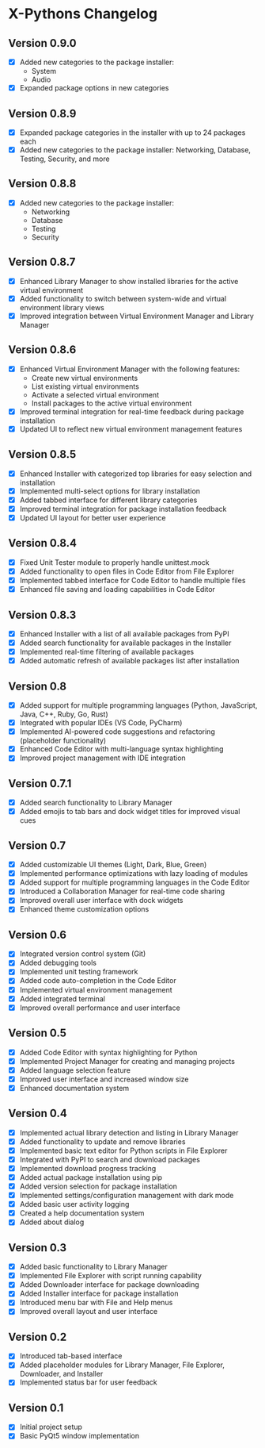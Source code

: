 # X-Pythons Changelog

## Version 0.9.0

- [x] Added new categories to the package installer:
  - System
  - Audio
- [x] Expanded package options in new categories

## Version 0.8.9

- [x] Expanded package categories in the installer with up to 24 packages each
- [x] Added new categories to the package installer: Networking, Database, Testing, Security, and more

## Version 0.8.8

- [x] Added new categories to the package installer:
  - Networking
  - Database
  - Testing
  - Security

## Version 0.8.7

- [x] Enhanced Library Manager to show installed libraries for the active virtual environment
- [x] Added functionality to switch between system-wide and virtual environment library views
- [x] Improved integration between Virtual Environment Manager and Library Manager

## Version 0.8.6

- [x] Enhanced Virtual Environment Manager with the following features:
  - Create new virtual environments
  - List existing virtual environments
  - Activate a selected virtual environment
  - Install packages to the active virtual environment
- [x] Improved terminal integration for real-time feedback during package installation
- [x] Updated UI to reflect new virtual environment management features

## Version 0.8.5

- [x] Enhanced Installer with categorized top libraries for easy selection and installation
- [x] Implemented multi-select options for library installation
- [x] Added tabbed interface for different library categories
- [x] Improved terminal integration for package installation feedback
- [x] Updated UI layout for better user experience

## Version 0.8.4

- [x] Fixed Unit Tester module to properly handle unittest.mock
- [x] Added functionality to open files in Code Editor from File Explorer
- [x] Implemented tabbed interface for Code Editor to handle multiple files
- [x] Enhanced file saving and loading capabilities in Code Editor

## Version 0.8.3

- [x] Enhanced Installer with a list of all available packages from PyPI
- [x] Added search functionality for available packages in the Installer
- [x] Implemented real-time filtering of available packages
- [x] Added automatic refresh of available packages list after installation

## Version 0.8

- [x] Added support for multiple programming languages (Python, JavaScript, Java, C++, Ruby, Go, Rust)
- [x] Integrated with popular IDEs (VS Code, PyCharm)
- [x] Implemented AI-powered code suggestions and refactoring (placeholder functionality)
- [x] Enhanced Code Editor with multi-language syntax highlighting
- [x] Improved project management with IDE integration

## Version 0.7.1

- [x] Added search functionality to Library Manager
- [x] Added emojis to tab bars and dock widget titles for improved visual cues

## Version 0.7

- [x] Added customizable UI themes (Light, Dark, Blue, Green)
- [x] Implemented performance optimizations with lazy loading of modules
- [x] Added support for multiple programming languages in the Code Editor
- [x] Introduced a Collaboration Manager for real-time code sharing
- [x] Improved overall user interface with dock widgets
- [x] Enhanced theme customization options

## Version 0.6

- [x] Integrated version control system (Git)
- [x] Added debugging tools
- [x] Implemented unit testing framework
- [x] Added code auto-completion in the Code Editor
- [x] Implemented virtual environment management
- [x] Added integrated terminal
- [x] Improved overall performance and user interface

## Version 0.5

- [x] Added Code Editor with syntax highlighting for Python
- [x] Implemented Project Manager for creating and managing projects
- [x] Added language selection feature
- [x] Improved user interface and increased window size
- [x] Enhanced documentation system

## Version 0.4

- [x] Implemented actual library detection and listing in Library Manager
- [x] Added functionality to update and remove libraries
- [x] Implemented basic text editor for Python scripts in File Explorer
- [x] Integrated with PyPI to search and download packages
- [x] Implemented download progress tracking
- [x] Added actual package installation using pip
- [x] Added version selection for package installation
- [x] Implemented settings/configuration management with dark mode
- [x] Added basic user activity logging
- [x] Created a help documentation system
- [x] Added about dialog

## Version 0.3

- [x] Added basic functionality to Library Manager
- [x] Implemented File Explorer with script running capability
- [x] Added Downloader interface for package downloading
- [x] Added Installer interface for package installation
- [x] Introduced menu bar with File and Help menus
- [x] Improved overall layout and user interface

## Version 0.2

- [x] Introduced tab-based interface
- [x] Added placeholder modules for Library Manager, File Explorer, Downloader, and Installer
- [x] Implemented status bar for user feedback

## Version 0.1

- [x] Initial project setup
- [x] Basic PyQt5 window implementation

